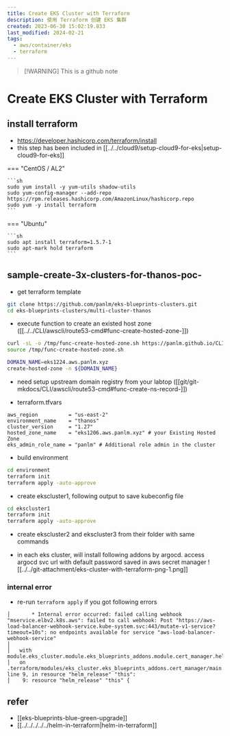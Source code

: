```yaml
---
title: Create EKS Cluster with Terraform
description: 使用 Terraform 创建 EKS 集群
created: 2023-06-30 15:02:19.833
last_modified: 2024-02-21
tags:
  - aws/container/eks
  - terraform
---
```

> [!WARNING] This is a github note

# Create EKS Cluster with Terraform
## install terraform
- https://developer.hashicorp.com/terraform/install
- this step has been included in [[../../cloud9/setup-cloud9-for-eks|setup-cloud9-for-eks]] 

=== "CentOS / AL2"

    ```sh
    sudo yum install -y yum-utils shadow-utils
    sudo yum-config-manager --add-repo https://rpm.releases.hashicorp.com/AmazonLinux/hashicorp.repo
    sudo yum -y install terraform
    ```

=== "Ubuntu"

    ```sh
    sudo apt install terraform=1.5.7-1
    sudo apt-mark hold terraform
    ```


## sample-create-3x-clusters-for-thanos-poc-
- get terraform template 
```sh
git clone https://github.com/panlm/eks-blueprints-clusters.git
cd eks-blueprints-clusters/multi-cluster-thanos
```

- execute function to create an existed host zone ([[../../CLI/awscli/route53-cmd#func-create-hosted-zone-]])
```sh
curl -sL -o /tmp/func-create-hosted-zone.sh https://panlm.github.io/CLI/functions/func-create-hosted-zone.sh
source /tmp/func-create-hosted-zone.sh

DOMAIN_NAME=eks1224.aws.panlm.xyz
create-hosted-zone -n ${DOMAIN_NAME}
```
- need setup upstream domain registry from your labtop ([[git/git-mkdocs/CLI/awscli/route53-cmd#func-create-ns-record-]])

- terraform.tfvars
```text
aws_region          = "us-east-2"
environment_name    = "thanos"
cluster_version     = "1.27"
hosted_zone_name    = "eks1206.aws.panlm.xyz" # your Existing Hosted Zone
eks_admin_role_name = "panlm" # Additional role admin in the cluster 
```

- build environment
```sh
cd environment
terraform init
terraform apply -auto-approve
```

- create ekscluster1, following output to save kubeconfig file
```sh
cd ekscluster1
terraform init
terraform apply -auto-approve
```
- create ekscluster2 and ekscluster3 from their folder with same commands

- in each eks cluster, will install following addons by argocd. access argocd svc url with default password saved in aws secret manager
![[../../git-attachment/eks-cluster-with-terraform-png-1.png]]

### internal error
- re-run `terraform apply` if you got following errors
```error
│       * Internal error occurred: failed calling webhook "mservice.elbv2.k8s.aws": failed to call webhook: Post "https://aws-load-balancer-webhook-service.kube-system.svc:443/mutate-v1-service?timeout=10s": no endpoints available for service "aws-load-balancer-webhook-service"
│ 
│   with module.eks_cluster.module.eks_blueprints_addons.module.cert_manager.helm_release.this[0],
│   on .terraform/modules/eks_cluster.eks_blueprints_addons.cert_manager/main.tf line 9, in resource "helm_release" "this":
│    9: resource "helm_release" "this" {
```


## refer
- [[eks-blueprints-blue-green-upgrade]]
- [[../../../../../helm-in-terraform|helm-in-terraform]]



